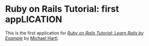 # Ruby on Rails Tutorial: first appLICATION

This is the first application for
[*Ruby on Rails Tutorial: Learn Rails by Example*](http://railstutorial.org/) 
by [Michael Hartl](http://michaelhartl.com/).


